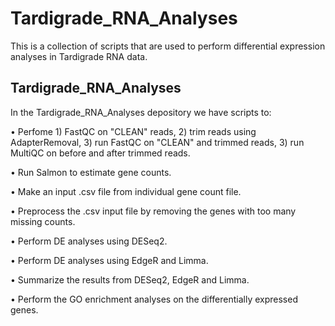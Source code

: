 # Tardigrade_RNA_Analyses
This is a collection of scripts that are used to perform differential expression analyses in Tardigrade RNA data.

##  Tardigrade_RNA_Analyses
In the Tardigrade_RNA_Analyses depository we have scripts to:

• Perfome 1) FastQC on "CLEAN" reads, 2) trim reads using AdapterRemoval, 3) run FastQC on "CLEAN" and trimmed reads, 3) run MultiQC on before and after trimmed reads. 

• Run Salmon to estimate gene counts.

• Make an input .csv file from individual gene count file. 

• Preprocess the .csv input file by removing the genes with too many missing counts. 

• Perform DE analyses using DESeq2. 

• Perform DE analyses using EdgeR and Limma. 

• Summarize the results from DESeq2, EdgeR and Limma. 

• Perform the GO enrichment analyses on the differentially expressed genes. 
